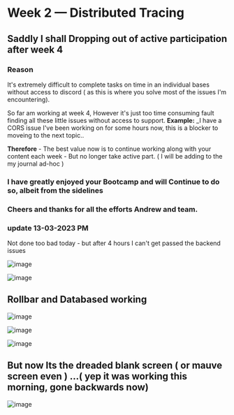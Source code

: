 # Week 2 — Distributed Tracing

## **Saddly I shall Dropping out of active participation after week 4** 

### **Reason**
It's extremely difficult to complete tasks on time in an individual bases without access to discord  ( as this is where you solve most of the issues I'm encountering). 

So far am working at week 4,  However it's just too time consuming fault finding all these little issues without access to support. 
**Example:** _I have a CORS issue I've been working on for some hours now, this is a blocker to moveing to the next topic..    

**Therefore**  - The best value now is to continue working along with your content each week - But no longer take active part. ( I will be adding to the my journal ad-hoc )  

### I have greatly enjoyed your Bootcamp and will Continue to do so, albeit from the sidelines
### Cheers and thanks for all the efforts Andrew and team.  


### update 13-03-2023 PM

Not done too bad today - but after 4 hours I can't get passed the backend issues 

![image](https://user-images.githubusercontent.com/124871057/224757435-c11d927f-1c36-4830-b894-26d238c3aaaf.png)

![image](https://user-images.githubusercontent.com/124871057/224757606-e4a4cad0-934b-4e75-8a64-936be71247c9.png)


## Rollbar and Databased working 
![image](https://user-images.githubusercontent.com/124871057/224758243-fe114f7e-05d5-48b9-89bd-a908bc1a1371.png)


![image](https://user-images.githubusercontent.com/124871057/224758839-005f41f3-66c5-413b-9a2d-be1d3630c039.png)


![image](https://user-images.githubusercontent.com/124871057/224758763-4906c47f-71c3-4e5f-9141-f55ef755c2cb.png)

## But now Its the dreaded blank screen ( or mauve screen even ) ...( yep it was working this morning, gone backwards now)  

![image](https://user-images.githubusercontent.com/124871057/224758042-06948485-c658-4571-b9b6-98433efd0e28.png)

